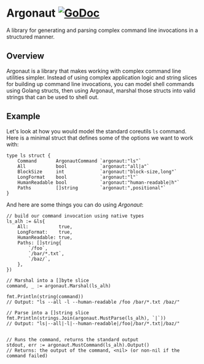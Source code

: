 # Argonaut [![GoDoc](https://godoc.org/github.com/ghetzel/argonaut?status.svg)](https://godoc.org/github.com/ghetzel/argonaut)
A library for generating and parsing complex command line invocations in a structured manner.

## Overview

Argonaut is a library that makes working with complex command line utilities simpler.  Instead of using complex application logic and string slices for building up command line invocations, you can model shell commands using Golang structs, then using Argonaut, marshal those structs into valid strings that can be used to shell out.

## Example

Let's look at how you would model the standard coreutils `ls` command.  Here is a minimal struct that defines some of the options we want to work with:

```golang
type ls struct {
    Command       ArgonautCommand `argonaut:"ls"`
    All           bool            `argonaut:"all|a"`
    BlockSize     int             `argonaut:"block-size,long"`
    LongFormat    bool            `argonaut:"l"`
    HumanReadable bool            `argonaut:"human-readable|h"`
    Paths         []string        `argonaut:",positional"`
}
```

And here are some things you can do using _Argonaut_:

```golang
// build our command invocation using native types
ls_alh := &ls{
    All:           true,
    LongFormat:    true,
    HumanReadable: true,
    Paths: []string{
        `/foo`,
        `/bar/*.txt`,
        `/baz/`,
    },
})

// Marshal into a []byte slice
command, _ := argonaut.Marshal(ls_alh)

fmt.Println(string(command))
// Output: "ls --all -l --human-readable /foo /bar/*.txt /baz/"

// Parse into a []string slice
fmt.Println(strings.Join(argonaut.MustParse(ls_alh), `|`))
// Output: "ls|--all|-l|--human-readable|/foo|/bar/*.txt|/baz/"


// Runs the command, returns the standard output
stdout, err := argonaut.MustCommand(ls_alh).Output()
// Returns: the output of the command, <nil> (or non-nil if the command failed)
```
